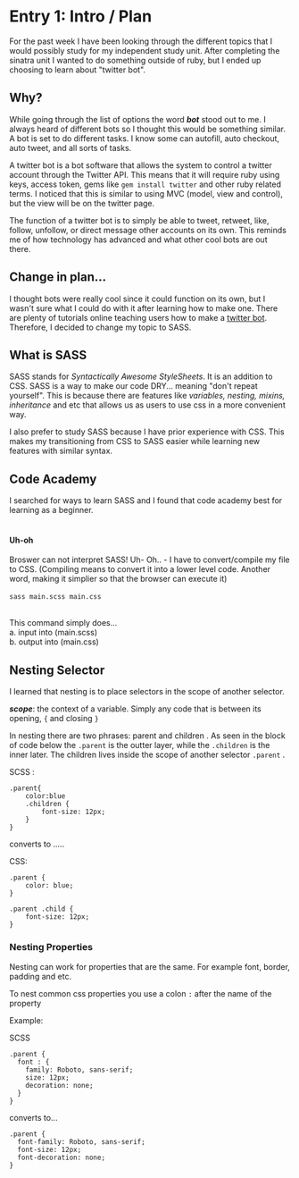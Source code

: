 # Entry 1: Intro / Plan 

For the past week I have been looking through the different topics that I would possibly study for my independent study unit. After completing the sinatra unit I wanted to do something outside of ruby, but I ended up choosing to learn about "twitter bot".

## Why? 
While going through the list of options the word **_bot_** stood out to me. I always heard of different bots so I thought this would be something similar. A bot is set to do different tasks. I know some can autofill, auto checkout, auto tweet, and all sorts of tasks. 

<!--<img src = "https://3vowli249lp13hl4bz2ku62r-wpengine.netdna-ssl.com/wp-content/uploads/index51-1200x1200.png" align = "right" height = 30% width = 30%>  -->
 
A twitter bot is a bot software that allows the system to control a twitter account through the Twitter API. This means that it will require ruby using keys, access token, gems like `gem install twitter` and other ruby related terms. I noticed that this is similar to using MVC (model, view and control), but the view will be on the twitter page. 


The function of a twitter bot is to simply be able to tweet, retweet, like, follow, unfollow, or direct message other accounts on its own. 
This reminds me of how technology has advanced and what other cool bots are out there. 


## Change in plan...
I thought bots were really cool since it could function on its own, but I wasn't sure what I could do with it after learning how to make one. There are plenty of tutorials online teaching users how to make a [twitter bot](http://www.codebycodes.com/blog/2015/08/31/creating-a-simeple-twitter-bot-with-ruby). Therefore, I decided to change my topic to SASS.

## What is SASS 
SASS stands for _Syntactically Awesome StyleSheets_. It is an addition to CSS. SASS is a way to make our code DRY... meaning "don't repeat yourself". This is because there are features like _variables, nesting, mixins, inheritance_ and etc that allows us as users to use css in a more convenient way. 

I also prefer to study SASS because I have prior experience with CSS. This makes my transitioning from CSS to SASS easier while learning  new features with similar syntax. 

## Code Academy
I searched for ways to learn SASS and I found that code academy best for learning as a beginner.  
<br>

#### Uh-oh
   Broswer can not interpret SASS! Uh- Oh.. 
    - I have to convert/compile my file to CSS. (Compiling means to convert it into a lower level code. Another word, making it simplier so that the browser can execute it)  
    <br> 
  `sass main.scss main.css`   
    <br>
    
   This command simply does...  
     a. input into (main.scss)  
        b. output into (main.css)

## Nesting Selector

I learned that nesting is to place selectors in the scope of another selector. 

**_scope_**: the context of a variable. Simply any code that is between its opening,  `{` and closing `}`  



In nesting there are two phrases: parent and children . As seen in the block of code below the `.parent` is the outter layer, while the `.children` is the inner later. The children lives inside the scope of another selector `.parent` . 

SCSS : 

```
.parent{  
    color:blue
    .children {
        font-size: 12px; 
    }
}

```
converts to ..... 

CSS: 

```
.parent {
    color: blue;
}

.parent .child {
    font-size: 12px; 
} 
```


### Nesting Properties

Nesting can work for properties that are the same. For example font, border, padding and etc.
 
To nest common css properties you use a colon `:` after the name of the property


Example:


SCSS 

``` 
.parent {
  font : {
    family: Roboto, sans-serif;
    size: 12px;
    decoration: none;
  }
}
```

converts to... 

```
.parent {
  font-family: Roboto, sans-serif;
  font-size: 12px;
  font-decoration: none;
}

```